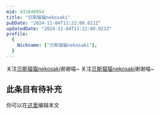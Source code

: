 ```yaml
---
mid: 431040954
title: "贝斯猫猫nekosaki"
pubDate: "2024-11-04T11:22:08.021Z"
updatedDate: "2024-11-04T11:22:08.021Z"
profile:
  {
    Nickname: ["贝斯猫猫nekosaki"],
  }
---
```


关注[贝斯猫猫nekosaki](https://space.bilibili.com/431040954)谢谢喵~ 关注[贝斯猫猫nekosaki](https://space.bilibili.com/431040954)谢谢喵~

## 此条目有待补充
你可以在[这里](https://github.com/Yuhanawa/VTuber.ICU/edit/master/src/content/v/贝斯猫猫nekosaki/index.md)编辑本文
